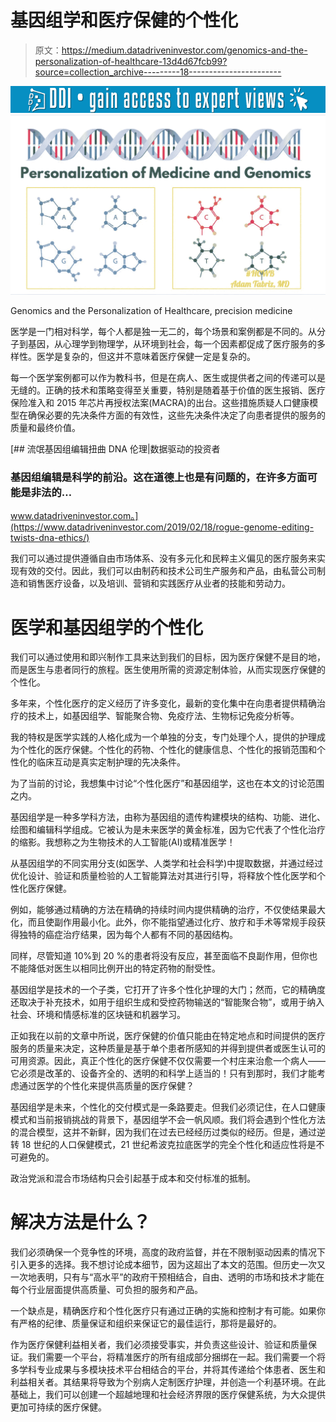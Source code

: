 # 基因组学和医疗保健的个性化

> 原文：<https://medium.datadriveninvestor.com/genomics-and-the-personalization-of-healthcare-13d4d67fcb99?source=collection_archive---------18----------------------->

[![](img/daa5e6ae7a1823ff26e6ca16a22e32f0.png)](http://www.track.datadriveninvestor.com/1B9E)![](img/d7fc517aff28a9477b39b96c44590350.png)

Genomics and the Personalization of Healthcare, precision medicine

医学是一门相对科学，每个人都是独一无二的，每个场景和案例都是不同的。从分子到基因，从心理学到物理学，从环境到社会，每一个因素都促成了医疗服务的多样性。医学是复杂的，但这并不意味着医疗保健一定是复杂的。

每一个医学案例都可以作为教科书，但是在病人、医生或提供者之间的传递可以是无缝的。正确的技术和策略变得至关重要，特别是随着基于价值的医生报销、医疗保险准入和 2015 年芯片再授权法案(MACRA)的出台。这些措施质疑人口健康模型在确保必要的先决条件方面的有效性，这些先决条件决定了向患者提供的服务的质量和最终价值。

[](https://www.datadriveninvestor.com/2019/02/18/rogue-genome-editing-twists-dna-ethics/) [## 流氓基因组编辑扭曲 DNA 伦理|数据驱动的投资者

### 基因组编辑是科学的前沿。这在道德上也是有问题的，在许多方面可能是非法的…

www.datadriveninvestor.com。](https://www.datadriveninvestor.com/2019/02/18/rogue-genome-editing-twists-dna-ethics/) 

我们可以通过提供遵循自由市场体系、没有多元化和民粹主义偏见的医疗服务来实现有效的交付。因此，我们可以由制药和技术公司生产服务和产品，由私营公司制造和销售医疗设备，以及培训、营销和实践医疗从业者的技能和劳动力。

# 医学和基因组学的个性化

我们可以通过使用和即兴制作工具来达到我们的目标，因为医疗保健不是目的地，而是医生与患者同行的旅程。医生使用所需的资源定制体验，从而实现医疗保健的个性化。

多年来，个性化医疗的定义经历了许多变化，最新的变化集中在向患者提供精确治疗的技术上，如基因组学、智能聚合物、免疫疗法、生物标记免疫分析等。

我的特权是医学实践的人格化成为一个单独的分支，专门处理个人，提供的护理成为个性化的医疗保健。个性化的药物、个性化的健康信息、个性化的报销范围和个性化的临床互动是真实定制护理的先决条件。

为了当前的讨论，我想集中讨论“个性化医疗”和基因组学，这也在本文的讨论范围之内。

基因组学是一种多学科方法，由称为基因组的遗传构建模块的结构、功能、进化、绘图和编辑科学组成。它被认为是未来医学的黄金标准，因为它代表了个性化治疗的缩影。我想称之为生物技术的人工智能(AI)或精准医学！

从基因组学的不同实用分支(如医学、人类学和社会科学)中提取数据，并通过经过优化设计、验证和质量检验的人工智能算法对其进行引导，将释放个性化医学和个性化医疗保健。

例如，能够通过精确的方法在精确的持续时间内提供精确的治疗，不仅使结果最大化，而且使副作用最小化。此外，你不能指望通过化疗、放疗和手术等常规手段获得独特的癌症治疗结果，因为每个人都有不同的基因结构。

同样，尽管知道 10%到 20 %的患者将没有反应，甚至面临不良副作用，但你也不能降低对医生以相同比例开出的特定药物的耐受性。

基因组学是技术的一个子类，它打开了许多个性化护理的大门；然而，它的精确度还取决于补充技术，如用于组织生成和受控药物输送的“智能聚合物”，或用于纳入社会、环境和情感标准的区块链和机器学习。

正如我在以前的文章中所说，医疗保健的价值只能由在特定地点和时间提供的医疗服务的质量来决定，这种质量是基于单个患者所感知的并得到提供者或医生认可的可用资源。因此，真正个性化的医疗保健不仅仅需要一个村庄来治愈一个病人——它必须是改革的、设备齐全的、透明的和科学上适当的！只有到那时，我们才能考虑通过医学的个性化来提供高质量的医疗保健？

基因组学是未来，个性化的交付模式是一条路要走。但我们必须记住，在人口健康模式和当前报销挑战的背景下，基因组学不会一帆风顺。我们将会遇到个性化方法的混合模型，这并不新鲜，因为我们在过去已经经历过类似的经历。但是，通过逆转 18 世纪的人口保健模式，21 世纪希波克拉底医学的完全个性化和适应性将是不可避免的。

政治党派和混合市场结构只会引起基于成本和交付标准的抵制。

# 解决方法是什么？

我们必须确保一个竞争性的环境，高度的政府监督，并在不限制驱动因素的情况下引入更多的选择。我不想讨论成本细节，因为这超出了本文的范围。但历史一次又一次地表明，只有与“高水平”的政府干预相结合，自由、透明的市场和技术才能在每个行业层面提供高质量、可负担的服务和产品。

一个缺点是，精确医疗和个性化医疗只有通过正确的实施和控制才有可能。如果你有严格的纪律、质量保证和组织来保证它的最佳运行，那将是最好的。

作为医疗保健利益相关者，我们必须接受事实，并负责这些设计、验证和质量保证。我们需要一个平台，将精准医疗的所有组成部分捆绑在一起。我们需要一个将多学科专业成果与多模块技术平台相结合的平台，并将其传递给个体患者、医生和利益相关者。其结果将导致为个别病人定制医疗护理，并创造一个利基环境。在此基础上，我们可以创建一个超越地理和社会经济界限的医疗保健系统，为大众提供更加可持续的医疗保健。